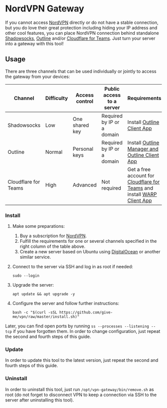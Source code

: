 # NordVPN Gateway

If you cannot access [NordVPN](https://nordvpn.com/) directly or do not have a stable connection, but you do love their
great protection including hiding your IP address and other cool features, you can place NordVPN connection behind
standalone [Shadowsocks](https://shadowsocks.org/), [Outline](https://getoutline.org/)
and/or [Cloudflare for Teams](https://www.cloudflare.com/teams/). Just turn your server into a gateway with this tool!

## Usage

There are three channels that can be used individually or jointly to access the gateway from your devices:

| Channel              | Difficulty | Access control | Public access to a server  | Requirements                                                                                                                     |
|----------------------|------------|----------------|----------------------------|----------------------------------------------------------------------------------------------------------------------------------|
| Shadowsocks          | Low        | One shared key | Required by IP or a domain | Install [Outline Client App](https://getoutline.org/get-started/)                                                                |
| Outline              | Normal     | Personal keys  | Required by IP or a domain | Install [Outline Manager and Outline Client App](https://getoutline.org/get-started/)                                            |
| Cloudflare for Teams | High       | Advanced       | Not required               | Get a free account for [Cloudflare for Teams](https://www.cloudflare.com/teams/) and install [WARP Client App](https://1.1.1.1/) |

### Install

1. Make some preparations:
    1. Buy a subscription for [NordVPN](https://nordvpn.com/).
    2. Fulfill the requirements for one or several channels specified in the right column of the table above.
    3. Create a new server based on Ubuntu using [DigitalOcean](https://digitalocean.com/) or another similar service.

2. Connect to the server via SSH and log in as root if needed:

   ```sudo --login```

3. Upgrade the server:

   ```apt update && apt upgrade -y```

4. Configure the server and follow further instructions:

   ```bash -c "$(curl -sSL https://github.com/give-me/vpn/raw/master/install.sh)"```

Later, you can find open ports by running ```ss --processes --listening --tcp``` if you have forgotten them. In order to
change configuration, just repeat the second and fourth steps of this guide.

### Update

In order to update this tool to the latest version, just repeat the second and fourth steps of this guide.

### Uninstall

In order to uninstall this tool, just run ```/opt/vpn-gateway/bin/remove.sh``` as root (do not forget to disconnect VPN
to keep a connection via SSH to the server after uninstalling this tool).